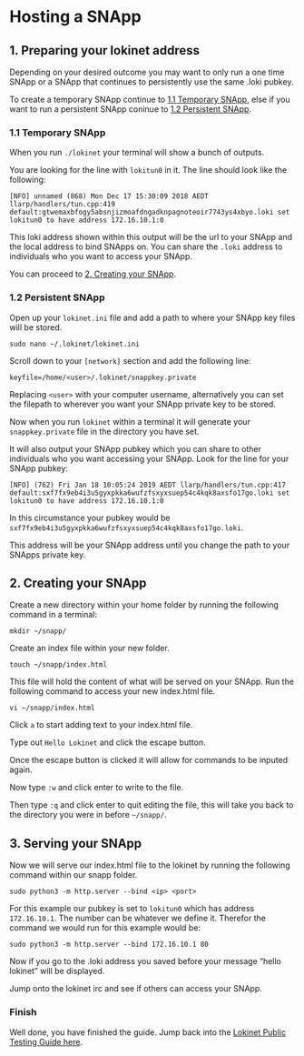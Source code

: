 # Hosting a SNApp
## 1. Preparing your lokinet address

Depending on your desired outcome you may want to only run a one time SNApp or a SNApp that continues to persistently use the same .loki pubkey.

To create a temporary SNApp continue to [1.1 Temporary SNApp](#11-temporary-snapp), else if you want to run a persistent SNApp coninue to [1.2 Persistent SNApp](#12-persistent-snapp).

### 1.1 Temporary SNApp
When you run `./lokinet` your terminal will show a bunch of outputs. 

You are looking for the line with `lokitun0` in it. The line should look like the following:

```
[NFO] unnamed (868) Mon Dec 17 15:30:09 2018 AEDT llarp/handlers/tun.cpp:419    default:gtwemaxbfogy5absnjizmoafdngadknpagnoteoir7743ys4xbyo.loki set lokitun0 to have address 172.16.10.1:0
```

This loki address shown within this output will be the url to your SNApp and the local address to bind SNApps on. You can share the `.loki` address to individuals who you want to access your SNApp.

You can proceed to [2. Creating your SNApp](#2-creating-your-snapp).

### 1.2 Persistent SNApp
Open up your `lokinet.ini` file and add a path to where your SNApp key files will be stored.

```
sudo nano ~/.lokinet/lokinet.ini
```

Scroll down to your `[network]` section and add the following line:
```
keyfile=/home/<user>/.lokinet/snappkey.private
```

Replacing `<user>` with your computer username, alternatively you can set the filepath to wherever you want your SNApp private key to be stored.

Now when you run `lokinet` within a terminal it will generate your `snappkey.private` file in the directory you have set.

It will also output your SNApp pubkey which you can share to other individuals who you want accessing your SNApp. Look for the line for your SNApp pubkey:

```
[NFO] (762) Fri Jan 18 10:05:24 2019 AEDT llarp/handlers/tun.cpp:417    default:sxf7fx9eb4i3u5gyxpkka6wufzfsxyxsuep54c4kqk8axsfo17go.loki set lokitun0 to have address 172.16.10.1:0
```

In this circumstance your pubkey would be `sxf7fx9eb4i3u5gyxpkka6wufzfsxyxsuep54c4kqk8axsfo17go.loki`. 

This address will be your SNApp address until you change the path to your SNApps private key.

## 2. Creating your SNApp
Create a new directory within your home folder by running the following command in a terminal:

```
mkdir ~/snapp/
```
Create an index file within your new folder.

```
touch ~/snapp/index.html
```

This file will hold the content of what will be served on your SNApp. Run the following command to access your new index.html file.

```
vi ~/snapp/index.html
```

Click `a` to start adding text to your index.html file.

Type out `Hello Lokinet` and click the escape button.

Once the escape button is clicked it will allow for commands to be inputed again.

Now type `:w` and click enter to write to the file.

Then type `:q` and click enter to quit editing the file, this will take you back to the directory you were in before `~/snapp/`.

## 3. Serving your SNApp
Now we will serve our index.html file to the lokinet by running the following command within our snapp folder.
```
sudo python3 -m http.server --bind <ip> <port>
```

For this example our pubkey is set to `lokitun0` which has address `172.16.10.1`. The <port> number can be whatever we define it. Therefor the command we would run for this example would be:
```
sudo python3 -m http.server --bind 172.16.10.1 80
``` 
Now if you go to the .loki address you saved before your message “hello lokinet” will be displayed. 

Jump onto the lokinet irc and see if others can access your SNApp.

### Finish

Well done, you have finished the guide. Jump back into the [Lokinet Public Testing Guide here](../PublicTestingGuide/#5-route-through-an-exit-node).